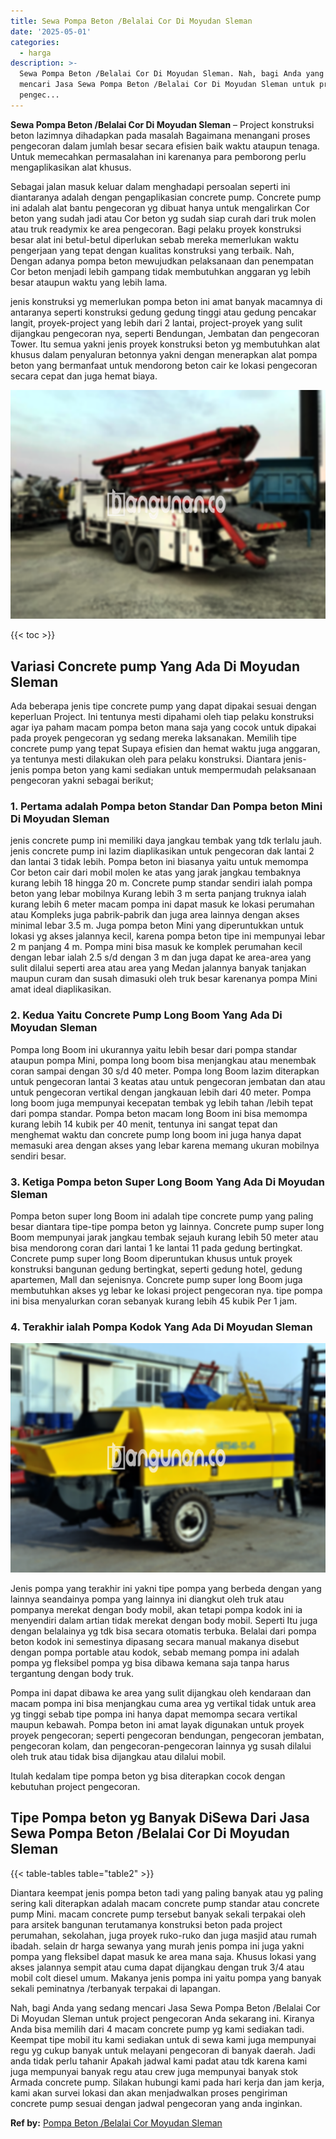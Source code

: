 ```yaml
---
title: Sewa Pompa Beton /Belalai Cor Di Moyudan Sleman
date: '2025-05-01'
categories:
  - harga
description: >-
  Sewa Pompa Beton /Belalai Cor Di Moyudan Sleman. Nah, bagi Anda yang sedang
  mencari Jasa Sewa Pompa Beton /Belalai Cor Di Moyudan Sleman untuk project
  pengec...
---
```


**Sewa Pompa Beton /Belalai Cor Di Moyudan Sleman** – Project konstruksi beton lazimnya dihadapkan pada masalah Bagaimana menangani proses pengecoran dalam jumlah besar secara efisien baik waktu ataupun tenaga. Untuk memecahkan permasalahan ini karenanya para pemborong perlu mengaplikasikan alat khusus.

Sebagai jalan masuk keluar dalam menghadapi persoalan seperti ini diantaranya adalah dengan pengaplikasian concrete pump. Concrete pump ini adalah alat bantu pengecoran yg dibuat hanya untuk mengalirkan Cor beton yang sudah jadi atau Cor beton yg sudah siap curah dari truk molen atau truk readymix ke area pengecoran. Bagi pelaku proyek konstruksi besar alat ini betul-betul diperlukan sebab mereka memerlukan waktu pengerjaan yang tepat dengan kualitas konstruksi yang terbaik. Nah, Dengan adanya pompa beton mewujudkan pelaksanaan dan penempatan Cor beton menjadi lebih gampang tidak membutuhkan anggaran yg lebih besar ataupun waktu yang lebih lama.

jenis konstruksi yg memerlukan pompa beton ini amat banyak macamnya di antaranya seperti konstruksi gedung gedung tinggi atau gedung pencakar langit, proyek-project yang lebih dari 2 lantai, project-proyek yang sulit dijangkau pengecoran nya, seperti Bendungan, Jembatan dan pengecoran Tower. Itu semua yakni jenis proyek konstruksi beton yg membutuhkan alat khusus dalam penyaluran betonnya yakni dengan menerapkan alat pompa beton yang bermanfaat untuk mendorong beton cair ke lokasi pengecoran secara cepat dan juga hemat biaya.

![Sewa Pompa Beton /Belalai Cor Di Moyudan Sleman](/images/sewa-concrete-pump-23.png)

{{< toc >}}

## Variasi Concrete pump Yang Ada Di Moyudan Sleman

Ada beberapa jenis tipe concrete pump yang dapat dipakai sesuai dengan keperluan Project. Ini tentunya mesti dipahami oleh tiap pelaku konstruksi agar iya paham macam pompa beton mana saja yang cocok untuk dipakai pada proyek pengecoran yg sedang mereka laksanakan. Memilih tipe concrete pump yang tepat Supaya efisien dan hemat waktu juga anggaran, ya tentunya mesti dilakukan oleh para pelaku konstruksi. Diantara jenis-jenis pompa beton yang kami sediakan untuk mempermudah pelaksanaan pengecoran yakni sebagai berikut;

### 1\. Pertama adalah Pompa beton Standar Dan Pompa beton Mini Di Moyudan Sleman

jenis concrete pump ini memiliki daya jangkau tembak yang tdk terlalu jauh. jenis concrete pump ini lazim diaplikasikan untuk pengecoran dak lantai 2 dan lantai 3 tidak lebih. Pompa beton ini biasanya yaitu untuk memompa Cor beton cair dari mobil molen ke atas yang jarak jangkau tembaknya kurang lebih 18 hingga 20 m. Concrete pump standar sendiri ialah pompa beton yang lebar mobilnya Kurang lebih 3 m serta panjang truknya ialah kurang lebih 6 meter macam pompa ini dapat masuk ke lokasi perumahan atau Kompleks juga pabrik-pabrik dan juga area lainnya dengan akses minimal lebar 3.5 m. Juga pompa beton Mini yang diperuntukkan untuk lokasi yg akses jalannya kecil, karena pompa beton tipe ini mempunyai lebar 2 m panjang 4 m. Pompa mini bisa masuk ke komplek perumahan kecil dengan lebar ialah 2.5 s/d dengan 3 m dan juga dapat ke area-area yang sulit dilalui seperti area atau area yang Medan jalannya banyak tanjakan maupun curam dan susah dimasuki oleh truk besar karenanya pompa Mini amat ideal diaplikasikan.

### 2\. Kedua Yaitu Concrete Pump Long Boom Yang Ada Di Moyudan Sleman

Pompa long Boom ini ukurannya yaitu lebih besar dari pompa standar ataupun pompa Mini, pompa long boom bisa menjangkau atau menembak coran sampai dengan 30 s/d 40 meter. Pompa long Boom lazim diterapkan untuk pengecoran lantai 3 keatas atau untuk pengecoran jembatan dan atau untuk pengecoran vertikal dengan jangkauan lebih dari 40 meter. Pompa long boom juga mempunyai kecepatan tembak yg lebih tahan /lebih tepat dari pompa standar. Pompa beton macam long Boom ini bisa memompa kurang lebih 14 kubik per 40 menit, tentunya ini sangat tepat dan menghemat waktu dan concrete pump long boom ini juga hanya dapat memasuki area dengan akses yang lebar karena memang ukuran mobilnya sendiri besar.

### 3\. Ketiga Pompa beton Super Long Boom Yang Ada Di Moyudan Sleman

Pompa beton super long Boom ini adalah tipe concrete pump yang paling besar diantara tipe-tipe pompa beton yg lainnya. Concrete pump super long Boom mempunyai jarak jangkau tembak sejauh kurang lebih 50 meter atau bisa mendorong coran dari lantai 1 ke lantai 11 pada gedung bertingkat. Concrete pump super long Boom diperuntukan khusus untuk proyek konstruksi bangunan gedung bertingkat, seperti gedung hotel, gedung apartemen, Mall dan sejenisnya. Concrete pump super long Boom juga membutuhkan akses yg lebar ke lokasi project pengecoran nya. tipe pompa ini bisa menyalurkan coran sebanyak kurang lebih 45 kubik Per 1 jam.

### 4\. Terakhir ialah Pompa Kodok Yang Ada Di Moyudan Sleman

![Sewa Pompa Beton /Belalai Cor Di Moyudan Sleman](/images/sewa-concrete-pump-20.png)

Jenis pompa yang terakhir ini yakni tipe pompa yang berbeda dengan yang lainnya seandainya pompa yang lainnya ini diangkut oleh truk atau pompanya merekat dengan body mobil, akan tetapi pompa kodok ini ia menyendiri dalam artian tidak merekat dengan body mobil. Seperti Itu juga dengan belalainya yg tdk bisa secara otomatis terbuka. Belalai dari pompa beton kodok ini semestinya dipasang secara manual makanya disebut dengan pompa portable atau kodok, sebab memang pompa ini adalah pompa yg fleksibel pompa yg bisa dibawa kemana saja tanpa harus tergantung dengan body truk.

Pompa ini dapat dibawa ke area yang sulit dijangkau oleh kendaraan dan macam pompa ini bisa menjangkau cuma area yg vertikal tidak untuk area yg tinggi sebab tipe pompa ini hanya dapat memompa secara vertikal maupun kebawah. Pompa beton ini amat layak digunakan untuk proyek proyek pengecoran; seperti pengecoran bendungan, pengecoran jembatan, pengecoran kolam, dan pengecoran-pengecoran lainnya yg susah dilalui oleh truk atau tidak bisa dijangkau atau dilalui mobil.

Itulah kedalam tipe pompa beton yg bisa diterapkan cocok dengan kebutuhan project pengecoran.

## Tipe Pompa beton yg Banyak DiSewa Dari Jasa Sewa Pompa Beton /Belalai Cor Di Moyudan Sleman

{{< table-tables table="table2" >}}

Diantara keempat jenis pompa beton tadi yang paling banyak atau yg paling sering kali diterapkan adalah macam concrete pump standar atau concrete pump Mini. macam concrete pump tersebut banyak sekali terpakai oleh para arsitek bangunan terutamanya konstruksi beton pada project perumahan, sekolahan, juga proyek ruko-ruko dan juga masjid atau rumah ibadah. selain dr harga sewanya yang murah jenis pompa ini juga yakni pompa yang fleksibel dapat masuk ke area mana saja. Khusus lokasi yang akses jalannya sempit atau cuma dapat dijangkau dengan truk 3/4 atau mobil colt diesel umum. Makanya jenis pompa ini yaitu pompa yang banyak sekali peminatnya /terbanyak terpakai di lapangan.

Nah, bagi Anda yang sedang mencari Jasa Sewa Pompa Beton /Belalai Cor Di Moyudan Sleman untuk project pengecoran Anda sekarang ini. Kiranya Anda bisa memilih dari 4 macam concrete pump yg kami sediakan tadi. Keempat tipe mobil itu kami sediakan untuk di sewa kami juga mempunyai regu yg cukup banyak untuk melayani pengecoran di banyak daerah. Jadi anda tidak perlu tahanir Apakah jadwal kami padat atau tdk karena kami juga mempunyai banyak regu atau crew juga mempunyai banyak stok Armada concrete pump. Silakan hubungi kami pada hari kerja dan jam kerja, kami akan survei lokasi dan akan menjadwalkan proses pengiriman concrete pump sesuai dengan jadwal pengecoran yang anda inginkan.

**Ref by:** [Pompa Beton /Belalai Cor Moyudan Sleman](https://id.wikipedia.org/wiki/Pompa)
